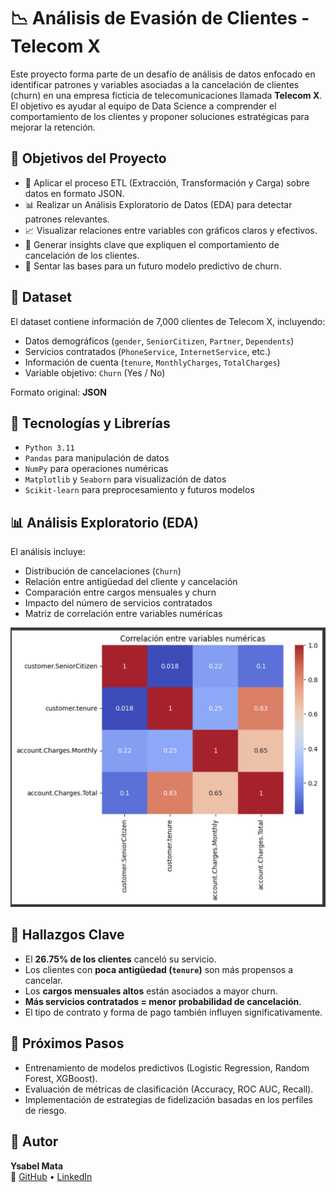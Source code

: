 # :chart_with_downwards_trend: Análisis de Evasión de Clientes - Telecom X

Este proyecto forma parte de un desafío de análisis de datos enfocado en identificar patrones y variables asociadas a la cancelación de clientes (churn) en una empresa ficticia de telecomunicaciones llamada **Telecom X**. El objetivo es ayudar al equipo de Data Science a comprender el comportamiento de los clientes y proponer soluciones estratégicas para mejorar la retención.


## :pushpin: Objetivos del Proyecto

- 🧹 Aplicar el proceso ETL (Extracción, Transformación y Carga) sobre datos en formato JSON.
- 📊 Realizar un Análisis Exploratorio de Datos (EDA) para detectar patrones relevantes.
- 📈 Visualizar relaciones entre variables con gráficos claros y efectivos.
- 🧠 Generar insights clave que expliquen el comportamiento de cancelación de los clientes.
- 🧪 Sentar las bases para un futuro modelo predictivo de churn.


## :file_folder: Dataset

El dataset contiene información de 7,000 clientes de Telecom X, incluyendo:

- Datos demográficos (`gender`, `SeniorCitizen`, `Partner`, `Dependents`)
- Servicios contratados (`PhoneService`, `InternetService`, etc.)
- Información de cuenta (`tenure`, `MonthlyCharges`, `TotalCharges`)
- Variable objetivo: `Churn` (Yes / No)

Formato original: **JSON**


## :hammer: Tecnologías y Librerías

- `Python 3.11`
- `Pandas` para manipulación de datos
- `NumPy` para operaciones numéricas
- `Matplotlib` y `Seaborn` para visualización de datos
- `Scikit-learn` para preprocesamiento y futuros modelos


## :bar_chart: Análisis Exploratorio (EDA)

El análisis incluye:

- Distribución de cancelaciones (`Churn`)
- Relación entre antigüedad del cliente y cancelación
- Comparación entre cargos mensuales y churn
- Impacto del número de servicios contratados
- Matriz de correlación entre variables numéricas

![Matriz de correlación](./matriz_correlacion.png)


## :brain: Hallazgos Clave

- El **26.75% de los clientes** canceló su servicio.
- Los clientes con **poca antigüedad (`tenure`)** son más propensos a cancelar.
- Los **cargos mensuales altos** están asociados a mayor churn.
- **Más servicios contratados = menor probabilidad de cancelación**.
- El tipo de contrato y forma de pago también influyen significativamente.


## :rocket: Próximos Pasos

- Entrenamiento de modelos predictivos (Logistic Regression, Random Forest, XGBoost).
- Evaluación de métricas de clasificación (Accuracy, ROC AUC, Recall).
- Implementación de estrategias de fidelización basadas en los perfiles de riesgo.


## :woman: Autor

**Ysabel Mata**  
:link: [GitHub](https://github.com/ysabelmata) • [LinkedIn](https://www.linkedin.com/in/ysabelmata/)


